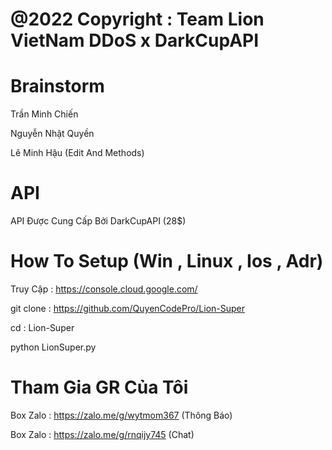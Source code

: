 # @2022 Copyright : Team Lion VietNam DDoS x DarkCupAPI

# Brainstorm

Trần Minh Chiến 

Nguyễn Nhật Quyền

Lê Minh Hậu (Edit And Methods)


# API 
API Được Cung Cấp Bởi DarkCupAPI (28$)

# How To Setup (Win , Linux , Ios , Adr)

Truy Cập : https://console.cloud.google.com/

git clone : https://github.com/QuyenCodePro/Lion-Super

cd : Lion-Super

python LionSuper.py

# Tham Gia GR Của Tôi

Box Zalo : https://zalo.me/g/wytmom367 (Thông Báo)

Box Zalo : https://zalo.me/g/rnqijy745 (Chat)

